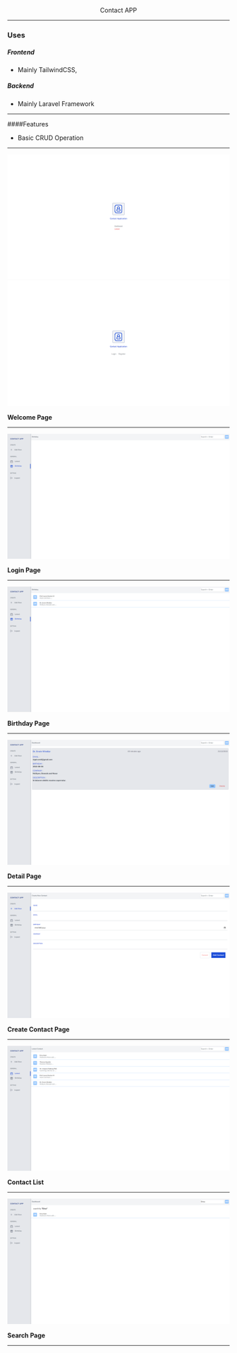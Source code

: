 <p align="center" class="text-center" style="display: flex;justify-content: center;align-items: center;">Contact APP</p>

<hr>

### Uses

##### Frontend
- Mainly TailwindCSS,
##### Backend
- Mainly Laravel Framework

<hr>

####Features

- Basic CRUD Operation

<hr>


<img src="public/assets/images(readMe)/1m.png">
<img src="public/assets/images(readMe)/2m.png">

**Welcome Page**

---

<img src="public/assets/images(readMe)/3m.png">


**Login Page**

---

<img src="public/assets/images(readMe)/4m.png">

**Birthday Page**

---

<img src="public/assets/images(readMe)/5m.png">

**Detail Page**

---

<img src="public/assets/images(readMe)/6m.png">

**Create Contact Page**

---

<img src="public/assets/images(readMe)/7m.png">

**Contact List**

---

<img src="public/assets/images(readMe)/8m.png">

**Search Page**

---
